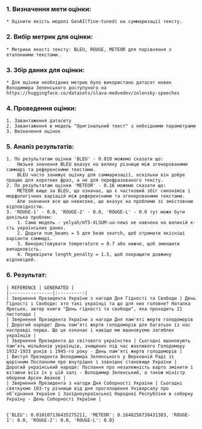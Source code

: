 ### 1. Визначення мети оцінки:
    
    * Оцінити якість моделі GenAI(fine-tuned) на суммаризації тексту.

### 2. Вибір метрик для оцінки:
    
    * Метрики якості тексту: BLEU, ROUGE, METEOR для порівняння з еталонними текстами.

### 3. Збір даних для оцінки:
    
    * Для оцінки необхідних метрик було використано датасет новин Володимира Зеленського доступуного на https://huggingface.co/datasets/slava-medvedev/zelensky-speeches

### 4. Проведення оцінки:

    1. Завантаження датасету
    2. Завантаження в модель "Оригінальний текст" з небхідними параметрами
    3. Визначення оцінок

### 5. Аналіз результатів:

    1. По результатам оцінки 'BLEU' - 0.010 можемо сказати що:
        Низьке значення BLEU вказує на велику різницю між згенерованими саммарі та референсними текстами.
        BLEU часто занижує оцінку для саммаризації, оскільки він добре працює для коротких фраз, а не для перефразованого тексту.
    2. По результатам оцінки 'METEOR' - 0.16 можемо сказати що:
        METEOR вище за BLEU, що означає, що є частковий збіг синонімів і морфологічних варіацій між референсними та згенерованими текстами.
        Але значення все ще невисоке, що вказує на проблеми зі змістовною відповідністю.
    3. 'ROUGE-1' - 0.0, 'ROUGE-2' - 0.0, 'ROUGE-L' - 0.0 тут може бути декілька проблем:
        1. Сама модель - yelyah/mT5-XLSUM-ua-news не навчена на великій к-сть українських даних.
        2. Додати num_beams = 5 для beam search, щоб отримати якісніші варіанти саммарі.
        3. Використовувати temperature = 0.7 або нижче, щоб зменшити випадковість.
        4. Перевірити length_penalty = 1.5, щоб покращити довжину відповідей.

### 6. Результат:

    | REFERENCE | GENERATED |
    |----------------|:---------:|
    | Звернення Президента України з нагоди Дня Гідності та Свободи | День Гідності і Свободи: хто такі українці та що для них головне? Наталка Яресько, автор книги "День гідності та свободи", яка проходить 21 листопада |
    | Звернення Президента України з нагоди Дня пам'яті жертв голодоморів | Дорогий народе! День пам’яті жертв голодоморів для багатьох із нас насправді перша. Що це означає і навіщо ми вшановуємо загиблих українців |
    | Звернення Президента до світового українства | Сьогодні вшановують пам’ять мільйонів українців, знищених під час жахливого Голодомору 1932-1933 років і 1945-го року - День пам'яті жертв голодоморів |
    | Виступ Президента Володимира Зеленського у Верховній Раді зі щорічним Посланням про внутрішнє і зовнішнє становище України | Дорогий український народе: Послання про незалежність варто змінити і вітаючи всіх їх у цій залі - Володимир Зеленський, а також міністр оборони Арсен Аваков |
    | Звернення Президента з нагоди Дня Соборності України | Сьогодні святкуємо 103-ту річницю від дня проголошення Універсалу про об’єднання України і Західноукраїнської Народної Республіки в соборну Україну - День Соборності України |
    
    
    {'BLEU': 0.010107136435275211, 'METEOR': 0.1648258739431383, 'ROUGE-1': 0.0, 'ROUGE-2': 0.0, 'ROUGE-L': 0.0}